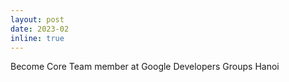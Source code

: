 ```yaml
---
layout: post
date: 2023-02 
inline: true
---
```


Become Core Team member at Google Developers Groups Hanoi